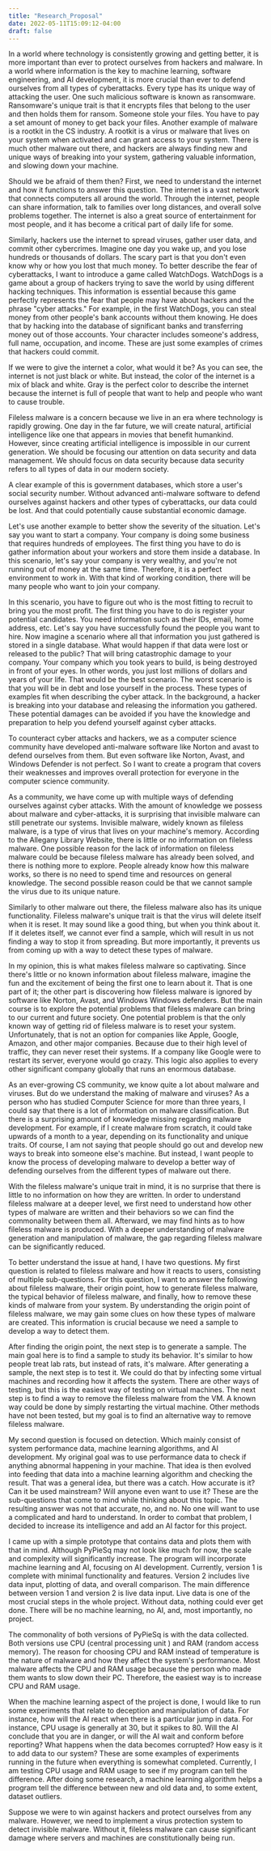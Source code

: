 ```yaml
---
title: "Research_Proposal"
date: 2022-05-11T15:09:12-04:00
draft: false
---
```



In a world where technology is consistently growing and getting better, it is more important than ever to protect ourselves from hackers and malware. In a world where information is the key to machine learning, software engineering, and AI development, it is more crucial than ever to defend ourselves from all types of cyberattacks. Every type has its unique way of attacking the user. One such malicious software is known as ransomware. Ransomware's unique trait is that it encrypts files that belong to the user and then holds them for ransom. Someone stole your files. You have to pay a set amount of money to get back your files. Another example of malware is a rootkit in the CS industry. A rootkit is a virus or malware that lives on your system when activated and can grant access to your system. There is much other malware out there, and hackers are always finding new and unique ways of breaking into your system, gathering valuable information, and slowing down your machine. 

Should we be afraid of them then? First, we need to understand the internet and how it functions to answer this question. The internet is a vast network that connects computers all around the world. Through the internet, people can share information, talk to families over long distances, and overall solve problems together. The internet is also a great source of entertainment for most people, and it has become a critical part of daily life for some. 

Similarly, hackers use the internet to spread viruses, gather user data, and commit other cybercrimes. Imagine one day you wake up, and you lose hundreds or thousands of dollars. The scary part is that you don't even know why or how you lost that much money. To better describe the fear of cyberattacks, I want to introduce a game called WatchDogs. WatchDogs is a game about a group of hackers trying to save the world by using different hacking techniques. This information is essential because this game perfectly represents the fear that people may have about hackers and the phrase "cyber attacks." For example, in the first WatchDogs, you can steal money from other people's bank accounts without them knowing. He does that by hacking into the database of significant banks and transferring money out of those accounts.
Your character includes someone's address, full name, occupation, and income. These are just some examples of crimes that hackers could commit. 

If we were to give the internet a color, what would it be? As you can see, the internet is not just black or white. But instead, the color of the internet is a mix of black and white. Gray is the perfect color to describe the internet because the internet is full of people that want to help and people who want to cause trouble. 
  
Fileless malware is a concern because we live in an era where technology is rapidly growing. One day in the far future, we will create natural, artificial intelligence like one that appears in movies that benefit humankind. However, since creating artificial intelligence is impossible in our current generation. We should be focusing our attention on data security and data management. We should focus on data security because data security refers to all types of data in our modern society.

A clear example of this is government databases, which store a user's social security number. Without advanced anti-malware software to defend ourselves against hackers and other types of cyberattacks, our data could be lost. And that could potentially cause substantial economic damage.  

Let's use another example to better show the severity of the situation. Let's say you want to start a company. Your company is doing some business that requires hundreds of employees. The first thing you have to do is gather information about your workers and store them inside a database. In this scenario, let's say your company is very wealthy, and you're not running out of money at the same time. Therefore, it is a perfect environment to work in. With that kind of working condition, there will be many people who want to join your company. 

In this scenario, you have to figure out who is the most fitting to recruit to bring you the most profit. The first thing you have to do is register your potential candidates. You need information such as their IDs, email, home address, etc. Let's say you have successfully found the people you want to hire. Now imagine a scenario where all that information you just gathered is stored in a single database. What would happen if that data were lost or released to the public? That will bring catastrophic damage to your company. Your company which you took years to build, is being destroyed in front of your eyes. In other words, you just lost millions of dollars and years of your life. That would be the best scenario. The worst scenario is that you will be in debt and lose yourself in the process. These types of examples fit when describing the cyber attack. In the background, a hacker is breaking into your database and releasing the information you gathered. These potential damages can be avoided if you have the knowledge and preparation to help you defend yourself against cyber attacks.  

To counteract cyber attacks and hackers, we as a computer science community have developed anti-malware software like Norton and avast to defend ourselves from them. But even software like Norton, Avast, and Windows Defender is not perfect. So I want to create a program that covers their weaknesses and improves overall protection for everyone in the computer science community. 
	
As a community, we have come up with multiple ways of defending ourselves against cyber attacks. With the amount of knowledge we possess about malware and cyber-attacks, it is surprising that invisible malware can still penetrate our systems. Invisible malware, widely known as fileless malware, is a type of virus that lives on your machine's memory. According to the Allegany Library Website, there is little or no information on fileless malware. One possible reason for the lack of information on fileless malware could be because fileless malware has already been solved, and there is nothing more to explore. People already know how this malware works, so there is no need to spend time and resources on general knowledge. The second possible reason could be that we cannot sample the virus due to its unique nature.

Similarly to other malware out there, the fileless malware also has its unique functionality. Fileless malware's unique trait is that the virus will delete itself when it is reset. It may sound like a good thing, but when you think about it. If it deletes itself, we cannot ever find a sample, which will result in us not finding a way to stop it from spreading. But more importantly, it prevents us from coming up with a way to detect these types of malware.  
	
In my opinion, this is what makes fileless malware so captivating. Since there's little or no known information about fileless malware, imagine the fun and the excitement of being the first one to learn about it. That is one part of it; the other part is discovering how fileless malware is ignored by software like Norton, Avast, and Windows Windows defenders. But the main course is to explore the potential problems that fileless malware can bring to our current and future society. One potential problem is that the only known way of getting rid of fileless malware is to reset your system. Unfortunately, that is not an option for companies like Apple, Google, Amazon, and other major companies. Because due to their high level of traffic, they can never reset their systems. If a company like Google were to restart its server, everyone would go crazy. This logic also applies to every other significant company globally that runs an enormous database. 
	
As an ever-growing CS community, we know quite a lot about malware and viruses. But do we understand the making of malware and viruses? As a person who has studied Computer Science for more than three years, I could say that there is a lot of information on malware classification. But there is a surprising amount of knowledge missing regarding malware development. For example, if I create malware from scratch, it could take upwards of a month to a year, depending on its functionality and unique traits. Of course, I am not saying that people should go out and develop new ways to break into someone else's machine. But instead, I want people to know the process of developing malware to develop a better way of defending ourselves from the different types of malware out there. 

With the fileless malware's unique trait in mind, it is no surprise that there is little to no information on how they are written. In order to understand fileless malware at a deeper level, we first need to understand how other types of malware are written and their behaviors so we can find the commonality between them all. Afterward, we may find hints as to how fileless malware is produced. With a deeper understanding of malware generation and manipulation of malware, the gap regarding fileless malware can be significantly reduced. 

To better understand the issue at hand, I have two questions. My first question is related to fileless malware and how it reacts to users, consisting of multiple sub-questions. For this question, I want to answer the following about fileless malware, their origin point, how to generate fileless malware, the typical behavior of fileless malware, and finally, how to remove these kinds of malware from your system. By understanding the origin point of fileless malware, we may gain some clues on how these types of malware are created. This information is crucial because we need a sample to develop a way to detect them.

After finding the origin point, the next step is to generate a sample. The main goal here is to find a sample to study its behavior. It's similar to how people treat lab rats, but instead of rats, it's malware. After generating a sample, the next step is to test it. We could do that by infecting some virtual machines and recording how it affects the system. There are other ways of testing, but this is the easiest way of testing on virtual machines. The next step is to find a way to remove the fileless malware from the VM. A known way could be done by simply restarting the virtual machine. Other methods have not been tested, but my goal is to find an alternative way to remove fileless malware. 

My second question is focused on detection. Which mainly consist of system performance data, machine learning algorithms, and AI development. My original goal was to use performance data to check if anything abnormal happening in your machine. That idea is then evolved into feeding that data into a machine learning algorithm and checking the result. That was a general idea, but there was a catch. How accurate is it? Can it be used mainstream? Will anyone even want to use it? These are the sub-questions that come to mind while thinking about this topic. The resulting answer was not that accurate, no, and no. No one will want to use a complicated and hard to understand. In order to combat that problem, I decided to increase its intelligence and add an AI factor for this project. 

I came up with a simple prototype that contains data and plots them with that in mind. Although PyPieSq may not look like much for now, the scale and complexity will significantly increase. The program will incorporate machine learning and AI, focusing on AI development. Currently, version 1 is complete with minimal functionality and features. Version 2 includes live data input, plotting of data, and overall comparison. The main difference between version 1 and version 2 is live data input. Live data is one of the most crucial steps in the whole project. Without data, nothing could ever get done. There will be no machine learning, no AI, and, most importantly, no project. 

The commonality of both versions of PyPieSq is with the data collected. Both versions use CPU (central processing unit ) and RAM (random access memory). The reason for choosing CPU and RAM instead of temperature is the nature of malware and how they affect the system's performance. Most malware affects the CPU and RAM usage because the person who made them wants to slow down their PC. Therefore, the easiest way is to increase CPU and RAM usage.

When the machine learning aspect of the project is done, I would like to run some experiments that relate to deception and manipulation of data. For instance, how will the AI react when there is a particular jump in data. For instance, CPU usage is generally at 30, but it spikes to 80. Will the AI conclude that you are in danger, or will the AI wait and conform before reporting? What happens when the data becomes corrupted? How easy is it to add data to our system? These are some examples of experiments running in the future when everything is somewhat completed. Currently, I am testing CPU usage and RAM usage to see if my program can tell the difference. After doing some research, a machine learning algorithm helps a program tell the difference between new and old data and, to some extent, dataset outliers. 

Suppose we were to win against hackers and protect ourselves from any malware. However, we need to implement a virus protection system to detect invisible malware. Without it, fileless malware can cause significant damage where servers and machines are constitutionally being run.
